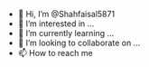 - 👋 Hi, I’m @Shahfaisal5871
- 👀 I’m interested in ...
- 🌱 I’m currently learning ...
- 💞️ I’m looking to collaborate on ...
- 📫 How to reach me 


<!---
Shahfaisal5871/Shahfaisal5871 is a ✨ special ✨ repository because its `README.md` (this file) appears on your GitHub profile.
You can click the Preview link to take a look at your changes.
--->

